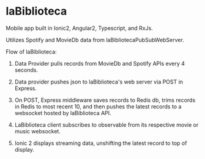 # laBiblioteca
Mobile app built in Ionic2, Angular2, Typescript, and RxJs.

Utilizes Spotify and MovieDb data from laBibliotecaPubSubWebServer.

Flow of laBiblioteca:

1) Data Provider pulls records from MovieDb and Spotify APIs every 4 seconds.

2) Data provider pushes json to laBiblioteca's web server via POST in Express.

3) On POST, Express middleware saves records to Redis db, trims records in Redis to most recent 10, and then pushes the latest records to a websocket hosted by laBiblioteca API.

4) LaBiblioteca client subscribes to observable from its respective movie or music websocket.

5) Ionic 2 displays streaming data, unshifting the latest record to top of display.
